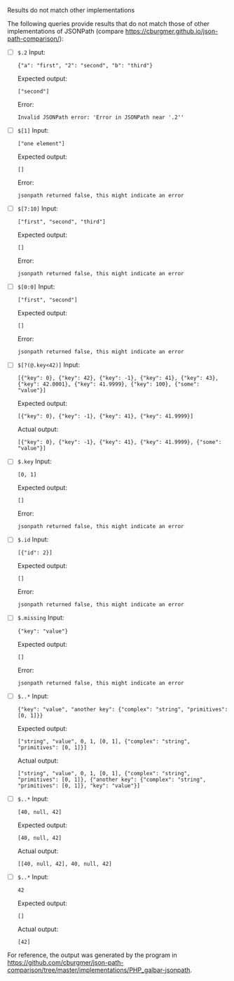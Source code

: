 Results do not match other implementations

The following queries provide results that do not match those of other implementations of JSONPath
(compare https://cburgmer.github.io/json-path-comparison/):

- [ ] `$.2`
  Input:
  ```
  {"a": "first", "2": "second", "b": "third"}
  ```
  Expected output:
  ```
  ["second"]
  ```
  Error:
  ```
  Invalid JSONPath error: 'Error in JSONPath near '.2''
  ```

- [ ] `$[1]`
  Input:
  ```
  ["one element"]
  ```
  Expected output:
  ```
  []
  ```
  Error:
  ```
  jsonpath returned false, this might indicate an error
  ```

- [ ] `$[7:10]`
  Input:
  ```
  ["first", "second", "third"]
  ```
  Expected output:
  ```
  []
  ```
  Error:
  ```
  jsonpath returned false, this might indicate an error
  ```

- [ ] `$[0:0]`
  Input:
  ```
  ["first", "second"]
  ```
  Expected output:
  ```
  []
  ```
  Error:
  ```
  jsonpath returned false, this might indicate an error
  ```

- [ ] `$[?(@.key<42)]`
  Input:
  ```
  [{"key": 0}, {"key": 42}, {"key": -1}, {"key": 41}, {"key": 43}, {"key": 42.0001}, {"key": 41.9999}, {"key": 100}, {"some": "value"}]
  ```
  Expected output:
  ```
  [{"key": 0}, {"key": -1}, {"key": 41}, {"key": 41.9999}]
  ```
  Actual output:
  ```
  [{"key": 0}, {"key": -1}, {"key": 41}, {"key": 41.9999}, {"some": "value"}]
  ```

- [ ] `$.key`
  Input:
  ```
  [0, 1]
  ```
  Expected output:
  ```
  []
  ```
  Error:
  ```
  jsonpath returned false, this might indicate an error
  ```

- [ ] `$.id`
  Input:
  ```
  [{"id": 2}]
  ```
  Expected output:
  ```
  []
  ```
  Error:
  ```
  jsonpath returned false, this might indicate an error
  ```

- [ ] `$.missing`
  Input:
  ```
  {"key": "value"}
  ```
  Expected output:
  ```
  []
  ```
  Error:
  ```
  jsonpath returned false, this might indicate an error
  ```

- [ ] `$..*`
  Input:
  ```
  {"key": "value", "another key": {"complex": "string", "primitives": [0, 1]}}
  ```
  Expected output:
  ```
  ["string", "value", 0, 1, [0, 1], {"complex": "string", "primitives": [0, 1]}]
  ```
  Actual output:
  ```
  ["string", "value", 0, 1, [0, 1], {"complex": "string", "primitives": [0, 1]}, {"another key": {"complex": "string", "primitives": [0, 1]}, "key": "value"}]
  ```

- [ ] `$..*`
  Input:
  ```
  [40, null, 42]
  ```
  Expected output:
  ```
  [40, null, 42]
  ```
  Actual output:
  ```
  [[40, null, 42], 40, null, 42]
  ```

- [ ] `$..*`
  Input:
  ```
  42
  ```
  Expected output:
  ```
  []
  ```
  Actual output:
  ```
  [42]
  ```


For reference, the output was generated by the program in https://github.com/cburgmer/json-path-comparison/tree/master/implementations/PHP_galbar-jsonpath.
